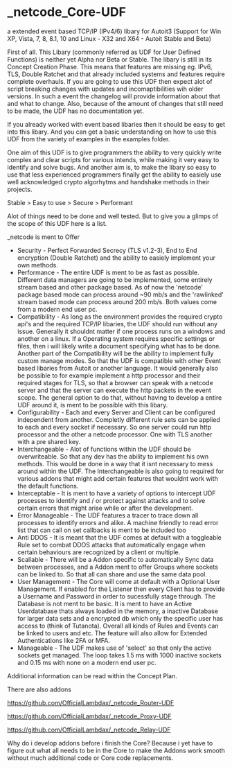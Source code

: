 # _netcode_Core-UDF
a extended event based TCP/IP (IPv4/6) libary for Autoit3 (Support for Win XP, Vista, 7, 8, 8.1, 10 and Linux - X32 and X64 - Autoit Stable and Beta)

First of all. This Libary (commonly referred as UDF for User Defined Functions) is neither yet Alpha nor Beta or Stable. The libary is still in its Concept Creation Phase. This means that features are missing eg. IPv6, TLS, Double Ratchet and that already included systems and features require complete overhauls. If you are going to use this UDF then expect alot of script breaking changes with updates and incomaptibilities wih older versions. In such a event the changelog will provide information about that and what to change. Also, because of the amount of changes that still need to be made, the UDF has no documentation yet.

If you already worked with event based libaries then it should be easy to get into this libary. And you can get a basic understanding on how to use this UDF from the variety of examples in the examples folder.

One aim of this UDF is to give programmers the ability to very quickly write complex and clear scripts for various intends, while making it very easy to identify and solve bugs. And another aim is, to make the libary so easy to use that less experienced programmers finally get the ability to easiely use well acknowledged crypto algorhytms and handshake methods in their projects.

Stable > Easy to use > Secure > Performant

Alot of things need to be done and well tested. But to give you a glimps of the scope of this UDF here is a list.

_netcode is ment to Offer
- Security         - Perfect Forwarded Secrecy (TLS v1.2-3), End to End encryption (Double Ratchet) and the ability to easiely implement your own methods.
- Performance      - The entire UDF is ment to be as fast as possible. Different data managers are going to be implemented, some entirely stream based and other package based. As of now the 'netcode' package based mode can process around ~90 mb/s and the 'rawlinked' stream based mode can process around 200 mb/s. Both values come from a modern end user pc.
- Compatibility    - As long as the environment provides the required crypto api's and the required TCP/IP libaries, the UDF should run without any issue.
Generally it shouldnt matter if one process runs on a windows and another on a linux. If a Operating system requires specific settings or files, then i will likely write a document specifying what has to be done. Another part of the Compatibility will be the ability to implement fully custom manage modes. So that the UDF is compatible with other Event based libaries from Autoit or another language. It would generally also be possible to for example implement a http processor and their required stages for TLS, so that a browser can speak with a netcode server and that the server can execute the http packets in the event scope. The general option to do that, without having to develop a entire UDF around it, is ment to be possible with this libary.
- Configurability  - Each and every Server and Client can be configured independent from another. Completly different rule sets can be applied to each and every socket if necessary. So one server could run http processor and the other a netcode processor. One with TLS another with a pre shared key.
- Interchangeable  - Alot of functions within the UDF should be overwriteable. So that any dev has the ability to implement his own methods. This would be done in a way that it isnt necessary to mess around within the UDF. The Interchangeable is also going to required for various addons that might add certain
features that wouldnt work with the default functions.
- Interceptable    - It is ment to have a variety of options to intercept UDF processes to identify and / or protect against attacks and to solve certain errors that might arise while or after the development.
- Error Manageable - The UDF features a tracer to trace down all processes to identify errors and alike. A machine friendly to read error list that can call on set callbacks is ment to be included too
- Anti DDOS        - It is meant that the UDF comes at default with a toggleable Rule set to combat DDOS attacks that automatically engage when certain behaviours are recognized by a client or multiple.
- Scallable        - There will be a Addon specific to automatically Sync data between processes, and a Addon ment to offer Groups where sockets can be linked to. So that all can share and use the same data pool.
- User Management  - The Core will come at default with a Optional User Management. If enabled for the Listener then every Client has to provide a Username and Password in order to sucessfully stage through. The Database is not ment to be basic. It is ment to have an Active Userdatabase thats always loaded in the memory, a inactive Database for larger data sets and a encrypted db which only the specific user has access to (think of Tutanota). Overall all kinds of Rules and Events can be linked to users and etc. The feature will also allow for Extended Authentications like 2FA or MFA.
- Manageable       - The UDF makes use of 'select' so that only the active sockets get managed. The loop takes 1.5 ms with 1000 inactive sockets and 0.15 ms with none on a modern end user pc.

Additional information can be read within the Concept Plan.


There are also addons

https://github.com/OfficialLambdax/_netcode_Router-UDF

https://github.com/OfficialLambdax/_netcode_Proxy-UDF

https://github.com/OfficialLambdax/_netcode_Relay-UDF

Why do i develop addons before i finish the Core? Because i yet have to figure out what all needs to be in the Core to make the Addons work smooth without much additional code or Core code replacements.
